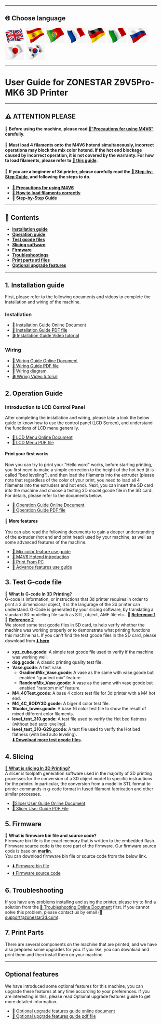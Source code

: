 [M4V6_PRECAUTION]: https://github.com/ZONESTAR3D/Upgrade-kit-guide/blob/main/HOTEND/M4/M4_V6/M4V6_Precaution.md
[Z9V5MK6_STEPBYSTEP]: https://github.com/ZONESTAR3D/Z9/blob/main/Z9V5/Z9V5-MK6/step_by_step.md
[Z9V5MK6_LOADFILAMENT]: https://github.com/ZONESTAR3D/Z9/blob/main/Z9V5/Z9V5-MK6/2.Operation/Operation.md#load-filaments
[Z9V5MK6_OPTION]: https://github.com/ZONESTAR3D/Z9/blob/main/Z9V5/Z9V5-MK6/OptionalFeatures.md
[LINK_M4V6]: https://github.com/ZONESTAR3D/Upgrade-kit-guide/blob/main/HOTEND/M4/M4_V6
[LINK_MIX_FEATURE]: https://github.com/ZONESTAR3D/Document-and-User-Guide/blob/master/Mixing_Color
[LINK_FIRMWARE]: https://github.com/ZONESTAR3D/Firmware/blob/master/Z9/Z9V5/bin/Z9V5Pro-MK6
[LINK_SOURCECODE]: https://github.com/ZONESTAR3D/source-code-for-3d-printer
[LINK_TROUBLESHOOTING]: https://github.com/ZONESTAR3D/Z9/blob/main/Z9V5/Z9V5_FAQ
[M4_TEST_GCODE]: https://github.com/ZONESTAR3D/Slicing-Guide/blob/master/PrusaSlicer/test_gcode/M4/readme.md
[GCODE_REF1]: https://beginner3dprinting.com/what-is-g-code-in-3d-printing/
[GCODE_REF2]: https://www.reprap.org/wiki/G-code

----
## <a id="choose-language">:globe_with_meridians: Choose language </a>
[![](../lanpic/EN.png)](./readme.md)
[![](../lanpic/ES.png)](./readme_es.md)
[![](../lanpic/PT.png)](./readme_pt.md)
[![](../lanpic/FR.png)](./readme_fr.md)
[![](../lanpic/DE.png)](./readme_de.md)
[![](../lanpic/IT.png)](./readme_it.md)
[![](../lanpic/RU.png)](./readme_ru.md)
[![](../lanpic/JP.png)](./readme_jp.md)
[![](../lanpic/KR.png)](./readme_kr.md)

----
# User Guide for ZONESTAR Z9V5Pro-MK6 3D Printer 

----
## :warning: ATTENTION PLEASE
#### :loudspeaker: Before using the machine, please read [:book:"Precautions for using M4V6"][M4V6_PRECAUTION] carefully.
#### :loudspeaker: Must load 4 filaments onto the M4V6 hotend simultaneously, incorrect operationa may block the mix color hotend. If the hot end blockage caused by incorrect operation, it is not covered by the warranty. For how to load filaments, please refer to [:book: this guide][Z9V5MK6_LOADFILAMENT].
#### :loudspeaker: If you are a beginner of 3d printer, please carefully read the [:book: Step-by-Step Guide][Z9V5MK6_STEPBYSTEP], and following the steps to do.   
- [:book: **Precautions for using M4V6**][M4V6_PRECAUTION]
- [:book: **How to load filaments correctly**][Z9V5MK6_LOADFILAMENT]
- [:book: **Step-by-Step Guide**][Z9V5MK6_STEPBYSTEP] 

------
## :book: Contents
- [**Installation guide**](#A1)  
- [**Operation guide**](#A2)  
- [**Test gcode files**](#A3)
- [**Slicing software**](#A4)
- [**Firmware**](#A5)
- [**Troubleshootings**](#A6)
- [**Print parts stl files**](#A7)
- [**Optional upgrade features**](#A8)

-----
## <a id="A1"> 1. Installation guide </a>
First, please refer to the following documents and videos to complete the installation and wiring of the machine.
### Installation   
- [:book: Installation Guide Online Document](./1.Installation/Installation.md) 
- [:blue_book: Installation Guide PDF file](./1.Installation/Installation.pdf) 
- [:clapper: Installation Guide Video tutorial](https://youtu.be/TGHUVzV1Pg4)   
### Wiring    
- [:book: Wiring Guide Online Document](./1.Installation/Wiring.md) 
- [:blue_book: Wiring Guide PDF file](./1.Installation/Wiring.pdf) 
- [:art: Wiring diagram](./1.Installation/Z9V5Pro_Wiring_Diagram.jpg) 
- [:clapper: Wiring Video tutorial](https://youtu.be/tQQNLDOpdQU)

## <a id="A2"> 2. Operation Guide </a>
### **Introduction to LCD Control Panel**     
After completing the installation and wiring, please take a look the below guide to know how to use the control panel (LCD Screen), and understand the functions of LCD menu generally.      
- [:book: LCD Menu Online Document](./2.Operation/LCDMENU_Description.md)    
- [:blue_book: LCD Menu PDF file](./2.Operation/LCDMENU_Description.pdf)    
#### **Print your first works**     
Now you can try to print your "Hello word" works, before starting printing, you first need to make a simple correction to the height of the hot bed (it is called "bed leveling"), and then load the filaments into the extruder (please note that regardless of the color of your print, you need to load all 4 filaments into the extruders and hot end). Next, you can insert the SD card into the machine and choose a testing 3D model gcode file in the SD card. For details, please refer to the documents below.     
- [:book: Operation Guide Online Document](./2.Operation/Operation.md) 
- [:blue_book: Operation Guide PDF file](./2.Operation/Operation.pdf) 
#### :page_with_curl: More features
You can also read the following documents to gain a deeper understanding of the extruder (hot end and print head) used by your machine, as well as some advanced features of the machine.      
- [:book: Mix color feature use guide][LINK_MIX_FEATURE]     
- [:book: M4V6 Hotend introduction][LINK_M4V6] 
- [:book: Print From PC](./2.Operation/PrintFromPC/readme.md)   
- [:book: Advance features use guide](./2.Operation/Advance_Features.md)    

## <a id="A3"> 3. Test G-code file </a>
**:pencil: What Is G-code In 3D Printing?**    
G-code is information, or instructions that 3d printer requires in order to print a 3 dimensional object, it is the langurage of the 3d printer can understand. G-Code is generated by your slicing software, by translating a standard 3D modelling file such as STL, object, AMF file etc..  :page_with_curl: [**Reference 1**][GCODE_REF1]  :page_with_curl: [**Reference 2**][GCODE_REF2]      
We stored some test gcode files in SD card, to help verify whether the machine was working properly or to demonstrate what printing functions this machine has. If you can't find the test gcode files in the SD card, please download from [:arrow_down: **here**](./3.TestGcode/Test_gcode.zip).
- **xyz_cube.gcode**: A simple test gcode file used to verify if the machine was working well.  
- **dog.gcode**: A classic printing quality test file. 
- **Vase.gcode**: A test vase.      
  - **GradientMix_Vase.gcode**: A vase as the same with vase.gcode but enabled "gradient mix" feature.
  - **RandomMix_Vase.gcode**: A vase as the same with vase.gcode but enabled "random mix" feature.
- **M4_4CTest.gcode**: A base 4 colors test file for 3d printer with a M4 hot end.
- **M4_4C_BODY3D.gcode**: A biger 4 color test file.   
- **16color_tower.gcode**: A base 16 color test file to show the result of mixed different color filaments. 
- **level_test_310.gcode**: A test file used to verify the Hot bed flatness (without bed auto leveling). 
- **level_test_310-G29.gcode**: A test file used to verify the Hot bed flatness (with bed auto leveling).     
**[:arrow_down: Download more test gcode files][M4_TEST_GCODE].**
 
## <a id="A4"> 4. Slicing </a>
**[:pencil: What is slicing In 3D Printing?](https://en.wikipedia.org/wiki/Slicer_(3D_printing))**             
A slicer is toolpath generation software used in the majority of 3D printing processes for the conversion of a 3D object model to specific instructions for the printer. In particular, the conversion from a model in STL format to printer commands in g-code format in fused filament fabrication and other similar processes.   
- [:book:Slicer User Guide Online Document](./4.Slicing/readme.md)    
- [:blue_book: Slicer User Guide PDF File](./4.Slicing/Slicing.pdf)   

## <a id="A5"> 5. Firmware </a>
**:pencil: What is firmware bin file and source code?**    
Firmware bin file is the exact memory that is written to the embedded flash.        
Firmware source code is the core part of the firmware. Our firmware source code is base on [**marlin**](https://www.marlinfw.org).  
You can download firmware bin file or source code from the below link.  
- [:arrow_down: Firmware bin file][LINK_FIRMWARE]   
- [:arrow_down: Firmware source code][LINK_SOURCECODE]     

## <a id="A6"> 6. Troubleshooting </a>
If you have any problems installing and using the printer, please try to find a solution from the [:book: Troubleshooting Online Document][LINK_TROUBLESHOOTING] first. If you cannot solve this problem, please contact us by email (:email: support@zonestar3d.com).      

## <a id="A7"> 7. Print Parts </a>
There are several components on the machine that are printed, and we have also prepared some upgrades for you. If you like, you can download and print them and then install them on your machine.

-----
## <a id="A8"> Optional features </a>
We have introduced some optional features for this machine, you can upgrade these features at any time according to your preferences. If you are interesting in this, please read Optional upgrade features guide to get more detailed information.
- [:book: Optional upgrade features guide online document][Z9V5MK6_OPTION]
- [:blue_book: Optional upgrade features guide pdf file](./OptionalFeatures.pdf)

